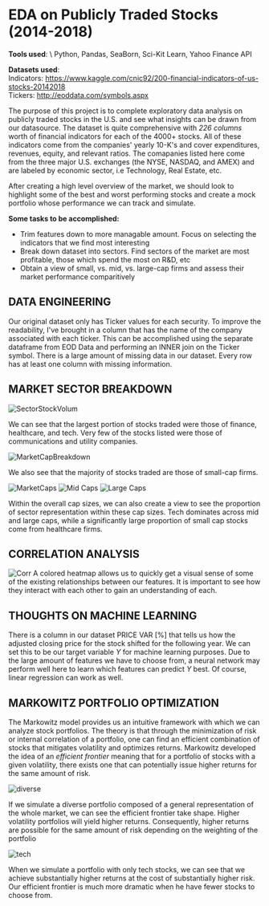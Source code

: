 # EDA on Publicly Traded Stocks (2014-2018)
**Tools used**: \ 
Python, Pandas, SeaBorn, Sci-Kit Learn, Yahoo Finance API

**Datasets used**: \
Indicators: https://www.kaggle.com/cnic92/200-financial-indicators-of-us-stocks-20142018 \
Tickers: http://eoddata.com/symbols.aspx

The purpose of this project is to complete exploratory data analysis on publicly traded stocks in the U.S. and see what insights can be drawn from our datasource. The dataset is quite comprehensive with *226 columns* worth of financial indicators for each of the 4000+ stocks. All of these indicators come from the companies' yearly 10-K's and cover expenditures, revenues, equity, and relevant ratios. The comapanies listed here come from the three major U.S. exchanges (the NYSE, NASDAQ, and AMEX) and are labeled by  economic sector, i.e Technology, Real Estate, etc.

After creating a high level overview of the market, we should look to highlight some of the best and worst performing stocks and create a mock portfolio whose performance we can track and simulate.

**Some tasks to be accomplished:**

* Trim features down to more managable amount. Focus on selecting the indicators that we find most interesting
* Break down dataset into sectors. Find sectors of the market are most profitable, those which spend the most on R&D, etc
* Obtain a view of small, vs. mid, vs. large-cap firms and assess their market performance comparitively

## DATA ENGINEERING

Our original dataset only has Ticker values for each security. To improve the readability, I've brought in a column that has the name of the company associated with each ticker. This can be accomplished using the separate dataframe from EOD Data and performing an INNER join on the Ticker symbol. There is a large amount of missing data in our dataset. Every row has at least one column with missing information.

## MARKET SECTOR BREAKDOWN
![SectorStockVolum](figures/StockVolume_Sector.png)

We can see that the largest portion of stocks traded were those of finance, healthcare, and tech. Very few of the stocks listed were those of communications and utility companies.

![MarketCapBreakdown](figures/MarketCapBreakdown.png)

We also see that the majority of stocks traded are those of small-cap firms.

![MarketCaps](figures/s_caps.png)
![Mid Caps](figures/m_caps.png)
![Large Caps](figures/l_caps.png)

Within the overall cap sizes, we can also create a view to see the proportion of sector representation within these cap sizes. Tech dominates across mid and large caps, while a significantly large proportion of small cap stocks come from healthcare firms.

## CORRELATION ANALYSIS

![Corr](figures/correlations.png)
A colored heatmap allows us to quickly get a visual sense of some of the existing relationships between our features. It is important to see how they interact with each other to gain an understanding of each. 


## THOUGHTS ON MACHINE LEARNING

There is a column in our dataset PRICE VAR [%] that tells us how the adjusted closing price for the stock shifted for the following year. We can set this to be our target variable *Y* for machine learning purposes. Due to the large amount of features we have to choose from, a neural network may perform well here to learn which features can predict *Y* best. Of course, linear regression can work as well.


## MARKOWITZ PORTFOLIO OPTIMIZATION

The Markowitz model provides us an intuitive framework with which we can analyze stock portfolios. The theory is that through the minimization of risk or internal correlation of a portfolio, one can find an efficient combination of stocks that mitigates volatility and optimizes returns. Markowitz developed the idea of an *efficient frontier* meaning that for a portfolio of stocks with a given volatility, there exists one that can potentially issue higher returns for the same amount of risk.

![diverse](figures/diverse.gif)

If we simulate a diverse portfolio composed of a general representation of the whole market, we can see the efficient frontier take shape. Higher volatility portfolios will yield higher returns. Consequently, higher returns are possible for the same amount of risk depending on the weighting of the portfolio

![tech](figures/tech.gif)

When we simulate a portfolio with only tech stocks, we can see that we achieve substantially higher returns at the cost of substantially higher risk. Our efficient frontier is much more dramatic when he have fewer stocks to choose from. 